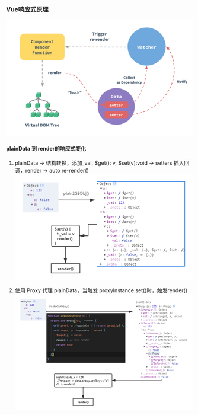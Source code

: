 ### Vue响应式原理
![databinding](./imgs/data.png)

#### plainData 到 render的响应式变化
1. plainData -> 结构转换，添加_val, $get(): v, $set(v):void
 -> setters 插入回调，render -> auto re-render()
 ![v01](./imgs/v01.png)

2. 使用 Proxy 代理 plainData，当触发 proxyInstance.set()时，触发render()
![v02](./imgs/v02.png)



